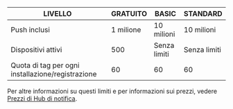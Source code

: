 
| LIVELLO | GRATUITO | BASIC | STANDARD |
| --- | --- | --- | --- |
| Push inclusi |1 milione |10 milioni |10 milioni |
| Dispositivi attivi |500 |Senza limiti |Senza limiti |
| Quota di tag per ogni installazione/registrazione |60 |60 |60 |

Per altre informazioni su questi limiti e per informazioni sui prezzi, vedere [Prezzi di Hub di notifica](https://azure.microsoft.com/pricing/details/notification-hubs/).

<!---HONumber=AcomDC_0713_2016-->